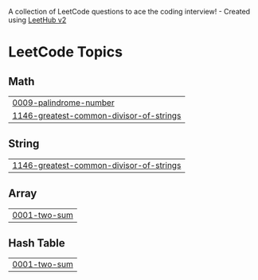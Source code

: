 A collection of LeetCode questions to ace the coding interview! - Created using [LeetHub v2](https://github.com/arunbhardwaj/LeetHub-2.0)
<!---LeetCode Topics Start-->
# LeetCode Topics
## Math
|  |
| ------- |
| [0009-palindrome-number](https://github.com/santhoshi31/mycodes/tree/master/0009-palindrome-number) |
| [1146-greatest-common-divisor-of-strings](https://github.com/santhoshi31/mycodes/tree/master/1146-greatest-common-divisor-of-strings) |
## String
|  |
| ------- |
| [1146-greatest-common-divisor-of-strings](https://github.com/santhoshi31/mycodes/tree/master/1146-greatest-common-divisor-of-strings) |
## Array
|  |
| ------- |
| [0001-two-sum](https://github.com/santhoshi31/mycodes/tree/master/0001-two-sum) |
## Hash Table
|  |
| ------- |
| [0001-two-sum](https://github.com/santhoshi31/mycodes/tree/master/0001-two-sum) |
<!---LeetCode Topics End-->